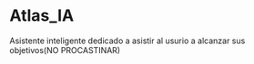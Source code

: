 # Atlas_IA
Asistente inteligente dedicado a asistir al usurio a alcanzar sus objetivos(NO PROCASTINAR)
